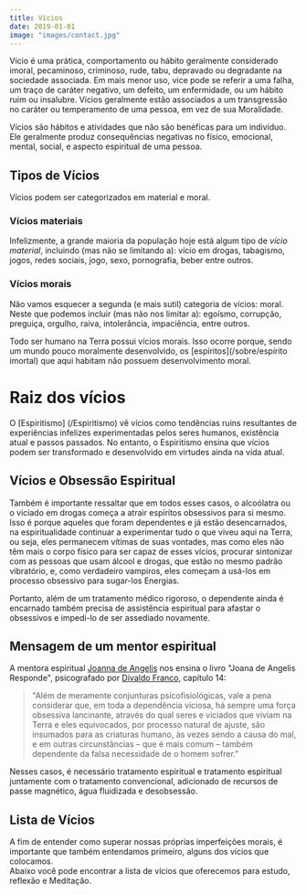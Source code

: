 ```yaml
---
title: Vícios
date: 2019-01-01
image: "images/contact.jpg"
---
```


Vício é uma prática, comportamento ou hábito geralmente considerado imoral,
pecaminoso, criminoso, rude, tabu, depravado ou degradante na sociedade
associada. Em mais menor uso, vice pode se referir a uma falha, um traço de
caráter negativo, um defeito, um enfermidade, ou um hábito ruim ou insalubre.
Vícios geralmente estão associados a um transgressão no caráter ou temperamento
de uma pessoa, em vez de sua Moralidade.

Vícios são hábitos e atividades que não são benéficas para um indivíduo. Ele
geralmente produz consequências negativas no físico, emocional, mental, social,
e aspecto espiritual de uma pessoa. 

## Tipos de Vícios
Vícios podem ser categorizados em material e moral.

### Vícios materiais
Infelizmente, a grande maioria da população hoje está algum tipo de *vício
material*, incluindo (mas não se limitando a): vício em drogas, tabagismo,
jogos, redes sociais, jogo, sexo, pornografia, beber entre outros.

### Vícios morais
Não vamos esquecer a segunda (e mais sutil) categoria de vícios: moral. Neste
que podemos incluir (mas não nos limitar a): egoísmo, corrupção, preguiça,
orgulho, raiva, intolerância, impaciência, entre outros.

Todo ser humano na Terra possui vícios morais. Isso ocorre porque, sendo um mundo
pouco moralmente desenvolvido, os [espíritos](/sobre/espírito imortal) que
aqui habitam não possuem desenvolvimento moral.

# Raiz dos vícios
O [Espiritismo] (/Espiritismo) vê vícios como tendências ruins resultantes de
experiências infelizes experimentadas pelos seres humanos, existência atual e
passos passados. No entanto, o Espiritismo ensina que vícios podem ser
transformado e desenvolvido em virtudes ainda na vida atual.

## Vícios e Obsessão Espiritual
Também é importante ressaltar que em todos esses casos, o alcoólatra ou o
viciado em drogas começa a atrair espíritos obsessivos para si mesmo. Isso é
porque aqueles que foram dependentes e já estão desencarnados, na
espiritualidade continuar a experimentar tudo o que viveu aqui na Terra, ou
seja, eles permanecem vítimas de suas vontades, mas como eles não têm mais o
corpo físico para ser capaz de esses vícios, procurar sintonizar com as pessoas
que usam álcool e drogas, que estão no mesmo padrão vibratório, e, como
verdadeiro vampiros, eles começam a usá-los em processo obsessivo para sugar-los
Energias. 

Portanto, além de um tratamento médico rigoroso, o dependente ainda é encarnado
também precisa de assistência espiritual para afastar o obsessivos e impedi-lo
de ser assediado novamente.

## Mensagem de um mentor espiritual
A mentora espiritual [Joanna de Angelis](/bio/joanna-de-angelis) nos ensina
o livro "Joana de Angelis Responde", psicografado por [Divaldo Franco](/bio/divaldo-franco), 
capítulo 14:

> "Além de meramente conjunturas psicofisiológicas, vale a pena considerar que,
> em toda a dependência viciosa, há sempre uma força obsessiva lancinante,
> através do qual seres e viciados que viviam na Terra e
> eles equivocados, por processo natural de ajuste, são insumados para as criaturas
> humano, às vezes sendo a causa do mal, e em outras circunstâncias – que é
> mais comum – também dependente da falsa necessidade de o homem sofrer."

Nesses casos, é necessário tratamento espiritual e tratamento espiritual
juntamente com o tratamento convencional, adicionado de recursos de passe magnético,
água fluidizada e desobsessão.

## Lista de Vícios
A fim de entender como superar nossas próprias imperfeições morais, é
importante que também entendamos primeiro, alguns dos vícios que colocamos.  
Abaixo você pode encontrar a lista de vícios que oferecemos para estudo, reflexão e
Meditação.

